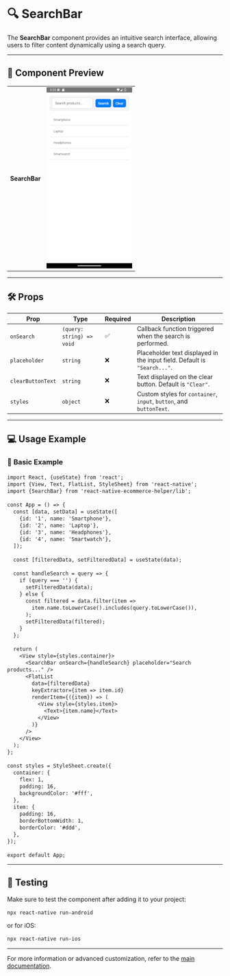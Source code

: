 # 🔍 **SearchBar**

The **SearchBar** component provides an intuitive search interface, allowing users to filter content dynamically using a search query.

---

## 📸 **Component Preview**

<table>
  <tr>
    <td><strong>SearchBar</strong></td>
    <td><img src="../../Images/SearchBar.png" alt="SearchBar" width="200"/></td>
  </tr>
</table>

---

## 🛠️ **Props**

| Prop             | Type                           | Required | Description                                              |
|-------------------|--------------------------------|----------|----------------------------------------------------------|
| `onSearch`       | `(query: string) => void`      | ✅       | Callback function triggered when the search is performed. |
| `placeholder`    | `string`                      | ❌       | Placeholder text displayed in the input field. Default is `"Search..."`. |
| `clearButtonText`| `string`                      | ❌       | Text displayed on the clear button. Default is `"Clear"`. |
| `styles`         | `object`                      | ❌       | Custom styles for `container`, `input`, `button`, and `buttonText`. |

---

## 💻 **Usage Example**

### 📝 **Basic Example**

```tsx
import React, {useState} from 'react';
import {View, Text, FlatList, StyleSheet} from 'react-native';
import {SearchBar} from 'react-native-ecommerce-helper/lib';

const App = () => {
  const [data, setData] = useState([
    {id: '1', name: 'Smartphone'},
    {id: '2', name: 'Laptop'},
    {id: '3', name: 'Headphones'},
    {id: '4', name: 'Smartwatch'},
  ]);

  const [filteredData, setFilteredData] = useState(data);

  const handleSearch = query => {
    if (query === '') {
      setFilteredData(data);
    } else {
      const filtered = data.filter(item =>
        item.name.toLowerCase().includes(query.toLowerCase()),
      );
      setFilteredData(filtered);
    }
  };

  return (
    <View style={styles.container}>
      <SearchBar onSearch={handleSearch} placeholder="Search products..." />
      <FlatList
        data={filteredData}
        keyExtractor={item => item.id}
        renderItem={({item}) => (
          <View style={styles.item}>
            <Text>{item.name}</Text>
          </View>
        )}
      />
    </View>
  );
};

const styles = StyleSheet.create({
  container: {
    flex: 1,
    padding: 16,
    backgroundColor: '#fff',
  },
  item: {
    padding: 16,
    borderBottomWidth: 1,
    borderColor: '#ddd',
  },
});

export default App;
```

---

## 🧪 **Testing**

Make sure to test the component after adding it to your project:

```sh
npx react-native run-android
```

or for iOS:

```sh
npx react-native run-ios
```

---

For more information or advanced customization, refer to the [main documentation](../../README.md).
